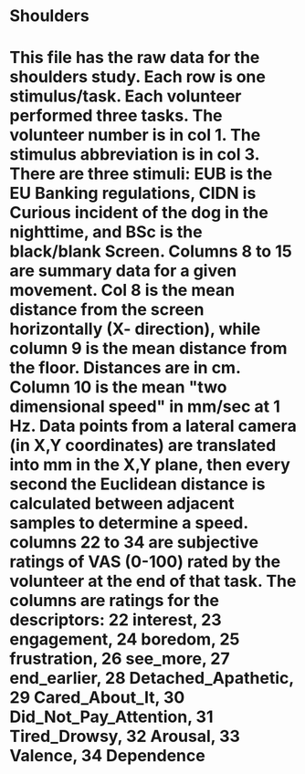 # Shoulders
# This file has the raw data for the shoulders study.  Each row is one stimulus/task.  Each volunteer performed three tasks.  The volunteer number is in col 1.  The stimulus abbreviation is in col 3.  There are three stimuli: EUB is the EU Banking regulations, CIDN is Curious incident of the dog in the nighttime, and BSc is the black/blank Screen.  Columns 8 to 15 are summary data for a given movement.  Col 8 is the mean distance from the screen horizontally (X- direction), while column 9 is the mean distance from the floor.  Distances are in cm.  Column 10 is the mean "two dimensional speed" in mm/sec at 1 Hz.  Data points from a lateral camera (in X,Y coordinates) are translated into mm in the X,Y plane, then every second the Euclidean distance is calculated between adjacent samples to determine a speed.  columns 22 to 34 are subjective ratings of VAS (0-100) rated by the volunteer at the end of that task.  The columns are ratings for the descriptors: 22 interest, 23	engagement, 24	boredom, 25	frustration, 26	see_more,	27 end_earlier, 28	Detached_Apathetic, 29	Cared_About_It, 30	Did_Not_Pay_Attention, 31	Tired_Drowsy, 32	Arousal, 33	Valence, 34	Dependence

